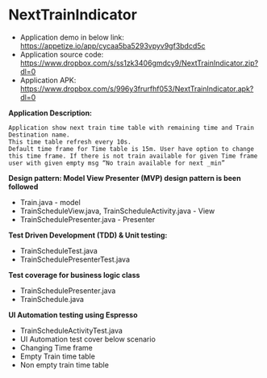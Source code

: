 # NextTrainIndicator


- Application demo in below link: https://appetize.io/app/cycaa5ba5293vpyv9gf3bdcd5c
- Application source code: https://www.dropbox.com/s/ss1zk3406gmdcy9/NextTrainIndicator.zip?dl=0
- Application APK: https://www.dropbox.com/s/996y3frurfhf053/NextTrainIndicator.apk?dl=0


**Application Description:**

	Application show next train time table with remaining time and Train Destination name.
	This time table refresh every 10s.
	Default time frame for Time table is 15m. User have option to change this time frame. If there is not train available for given Time frame user with given empty msg “No train available for next _min”

**Design pattern: Model View Presenter (MVP) design pattern is been followed**
- Train.java - model
- TrainScheduleView.java, TrainScheduleActivity.java - View
- TrainSchedulePresenter.java - Presenter

**Test Driven Development (TDD) & Unit testing:**
- TrainScheduleTest.java
- TrainSchedulePresenterTest.java 

**Test coverage for business logic class**
- TrainSchedulePresenter.java
- TrainSchedule.java

**UI Automation testing using Espresso**
- TrainScheduleActivityTest.java
- UI Automation test cover below scenario 
- Changing Time frame
- Empty Train time table
- Non empty train time table 

